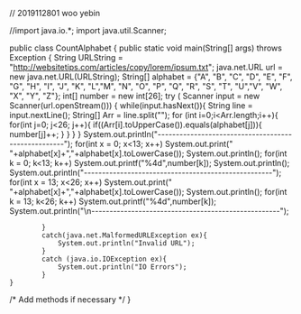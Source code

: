 // 2019112801 woo yebin

//import java.io.*;
import java.util.Scanner;

public class CountAlphabet {
  	public static void main(String[] args) throws Exception {
    		String URLString = "http://websitetips.com/articles/copy/lorem/ipsum.txt";
    		java.net.URL url = new java.net.URL(URLString);
		String[] alphabet = {"A", "B", "C", "D", "E", "F", "G", "H", "I", "J", "K",
			"L","M", "N", "O", "P", "Q", "R", "S", "T", "U","V", "W", "X", "Y", "Z"};
		int[] number = new int[26];
    		try ( Scanner input = new Scanner(url.openStream()))
    		{
    			while(input.hasNext()){
    				String line = input.nextLine();
    				String[] Arr = line.split("");
    				for (int i=0;i<Arr.length;i++){
    					for(int j=0; j<26; j++){
    						if((Arr[i].toUpperCase()).equals(alphabet[j])){
    							number[j]++;
    						}
    					}
    				}
    			}
			System.out.println("----------------------------------------------------");
    			for(int x = 0; x<13; x++) System.out.print(" "+alphabet[x]+","+alphabet[x].toLowerCase());
    			System.out.println();
    			for(int k = 0; k<13; k++) System.out.printf("%4d",number[k]);
    			System.out.println();
			System.out.println("----------------------------------------------------");
    			for(int x = 13; x<26; x++) System.out.print(" "+alphabet[x]+","+alphabet[x].toLowerCase());
    			System.out.println();
    			for(int k = 13; k<26; k++) System.out.printf("%4d",number[k]);
    			System.out.println("\n----------------------------------------------------");


    		}
    		catch(java.net.MalformedURLException ex){
    			System.out.println("Invalid URL");
    		}
    		catch (java.io.IOException ex){
    			System.out.println("IO Errors");
    		}
  	}

  /* Add methods if necessary */
}
